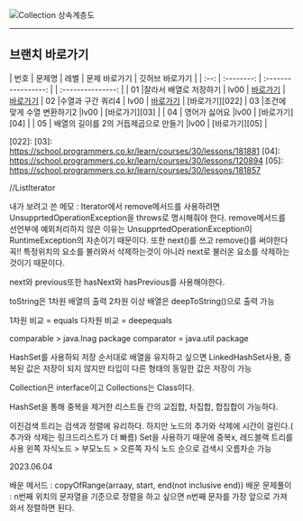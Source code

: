 ![Collection 상속계층도](https://github.com/Employment-Study/Algorithm_Study/assets/132982907/a4e82013-6001-4b8b-9077-b4b6e8bf26f2)

---

## 브랜치 바로가기

| 번호 |  문제명 |  레벨  |     문제 바로가기      | 깃허브 바로가기 |
| :--: | :--------: | :-----------------: |         | :---------------: |
|  01  |잘라서 배열로 저장하기  | lv00 | [바로가기][01] | [바로가기][011]
|  02  |수열과 구간 쿼리4  | lv00 | [바로가기][02] | [바로가기][022]
|  03  |조건에 맞게 수열 변환하기2   |lv00 | [바로가기][03] |
|  04  | 영어가 싫어요 |lv00  | [바로가기][04] |
|  05  | 배열의 길이를 2의 거듭제곱으로 만들기 |lv00  | [바로가기][05] |





[01]: https://school.programmers.co.kr/learn/courses/30/lessons/120913
[011]:https://github.com/Employment-Study/Algorithm_Study/blob/Sunro/level00/MulitpleArray.java
[02]: https://school.programmers.co.kr/learn/courses/30/lessons/181922
[022]:
[03]: https://school.programmers.co.kr/learn/courses/30/lessons/181881
[04]: https://school.programmers.co.kr/learn/courses/30/lessons/120894
[05]: https://school.programmers.co.kr/learn/courses/30/lessons/181857


//ListIterator

내가 보려고 쓴 메모 : Iterator에서 remove메서드를 사용하려면 UnsupprtedOperationException을 throws로 명시해줘야 한다. 
remove메서드를 선언부에 예외처리하지 않은 이유는 UnsupprtedOperationException이 RuntimeException의 자손이기 때문이다.
또한 next()를 쓰고 remove()를 써야한다 꼭!! 특정위치의 요소를 불러와서 삭제하는것이 아니라 next로 불러온 요소를 삭제하는 것이기 때문이다.

next와 previous또한 hasNext와 hasPrevious를 사용해야한다.

toString은 1차원 배열의 출력
2차원 이상 배열은 deepToString()으로 출력 가능

1차원 비교 = equals
다차원 비교 = deepequals

comparable > java.lnag package
comparator = java.util package


HashSet를 사용하되 저장 순서대로 배열을 유지하고 싶으면 LinkedHashSet사용, 중복된 값은 저장이 되지 않지만 타입이 다른 형태의 동일한 값은 저장이 가능

Collection은 interface이고 Collections는 Class이다.


HashSet을 통해 중복을 제거한 리스트들 간의 교집합, 차집합, 합집합이 가능하다.


이진검색 트리는 검색과 정렬에 유리하다. 하지만 노드의 추가와 삭제에 시간이 걸린다.( 추가와 삭제는 링크드리스트가 더 빠름)
Set을 사용하기 때문에 중복x, 레드블랙 트리를 사용
왼쪽 자식노드 > 부모노드 > 오른쪽 자식 노드 순으로 검색시 오름차순 가능



2023.06.04

배운 메서드 :  copyOfRange(arraay, start, end(not inclusive end))
배운 문제풀이 :  n번째 위치의 문자열을 기준으로 정렬을 하고 싶으면 n번째 문자를 가장 앞으로 가져와서 정렬하면 된다.
